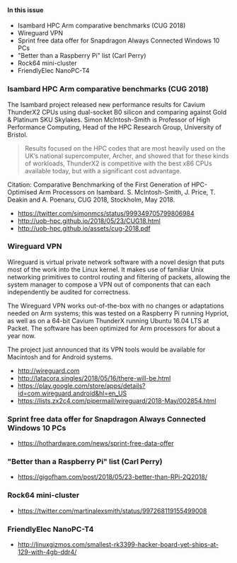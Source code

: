#### In this issue

* Isambard HPC Arm comparative benchmarks (CUG 2018)
* Wireguard VPN
* Sprint free data offer for Snapdragon Always Connected Windows 10 PCs 
* "Better than a Raspberry Pi" list (Carl Perry)
* Rock64 mini-cluster
* FriendlyElec NanoPC-T4 

### Isambard HPC Arm comparative benchmarks (CUG 2018)

The Isambard project released new performance results for Cavium
ThunderX2 CPUs using dual-socket B0 silicon and comparing against
Gold & Platinum SKU Skylakes. Simon McIntosh-Smith is Professor of
High Performance Computing, Head of the HPC Research Group, University
of Bristol.

> Results focused on the HPC codes that are most heavily used on
the UK’s national supercomputer, Archer, and showed that for these
kinds of workloads, ThunderX2 is competitive with the best x86 CPUs
available today, but with a significant cost advantage.

Citation: Comparative Benchmarking of the First Generation of
HPC-Optimised Arm Processors on Isambard. S. McIntosh-Smith, J.
Price, T. Deakin and A. Poenaru, CUG 2018, Stockholm, May 2018.

* https://twitter.com/simonmcs/status/999349705799806984
* http://uob-hpc.github.io/2018/05/23/CUG18.html
* http://uob-hpc.github.io/assets/cug-2018.pdf

### Wireguard VPN

Wireguard is virtual private network software with a novel
design that puts most of the work into the Linux kernel.
It makes use of familiar Unix networking primitives to
control routing and filtering of packets, allowing the
system manager to compose a VPN out of components that can
each independently be audited for correctness.

The Wireguard VPN works out-of-the-box with no
changes or adaptations needed on Arm systems; this
was tested on a Raspberry Pi running Hypriot, as
well as on a 64-bit Cavium ThunderX running Ubuntu 16.04 LTS
at Packet. The software has been optimized for Arm
processors for about a year now.

The project just announced that its VPN tools would be
available for Macintosh and for Android systems.

* http://wireguard.com
* http://latacora.singles/2018/05/16/there-will-be.html
* https://play.google.com/store/apps/details?id=com.wireguard.android&hl=en_US
* https://lists.zx2c4.com/pipermail/wireguard/2018-May/002854.html

### Sprint free data offer for Snapdragon Always Connected Windows 10 PCs 

* https://hothardware.com/news/sprint-free-data-offer

### "Better than a Raspberry Pi" list (Carl Perry)

* https://gigofham.com/post/2018/05/23-better-than-RPi-2Q2018/

### Rock64 mini-cluster

* https://twitter.com/martinalexsmith/status/997268119155499008

### FriendlyElec NanoPC-T4 

* http://linuxgizmos.com/smallest-rk3399-hacker-board-yet-ships-at-129-with-4gb-ddr4/
